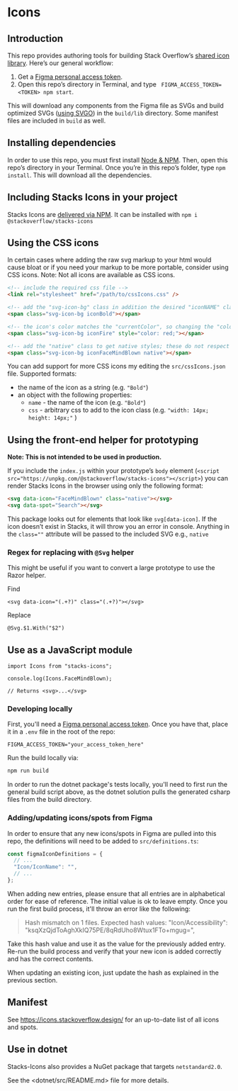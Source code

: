 # Icons

## Introduction

This repo provides authoring tools for building Stack Overflow’s [shared icon library](https://www.figma.com/file/NxAqQAi9i5XsrZSm1WYj6tsM/Icons?node-id=0%3A1). Here’s our general workflow:

1. Get a [Figma personal access token](https://www.figma.com/developers/api#access-tokens).
2. Open this repo’s directory in Terminal, and type ` FIGMA_ACCESS_TOKEN=<TOKEN> npm start`.

This will download any components from the Figma file as SVGs and build optimized SVGs ([using SVGO](./src/svgo-congig.ts)) in the `build/lib` directory. Some manifest files are included in `build` as well.

## Installing dependencies

In order to use this repo, you must first install [Node & NPM](https://nodejs.org/en/download/). Then, open this repo’s directory in your Terminal. Once you’re in this repo’s folder, type `npm install`. This will download all the dependencies.

## Including Stacks Icons in your project

Stacks Icons are [delivered via NPM](https://www.npmjs.com/package/@stackoverflow/stacks-icons). It can be installed with `npm i @stackoverflow/stacks-icons`

## Using the CSS icons

In certain cases where adding the raw svg markup to your html would cause bloat or if you need your markup to be more portable, consider using CSS icons. Note: Not all icons are available as CSS icons.

```html
<!-- include the required css file -->
<link rel="stylesheet" href="/path/to/cssIcons.css" />

<!-- add the "svg-icon-bg" class in addition the desired "iconNAME" class -->
<span class="svg-icon-bg iconBold"></span>

<!-- the icon's color matches the "currentColor", so changing the "color" property will change the icon color -->
<span class="svg-icon-bg iconFire" style="color: red;"></span>

<!-- add the "native" class to get native styles; these do not respect "currentColor" changes -->
<span class="svg-icon-bg iconFaceMindBlown native"></span>
```

You can add support for more CSS icons my editing the `src/cssIcons.json` file. Supported formats:

- the name of the icon as a string (e.g. `"Bold"`)
- an object with the following properties:
  - `name` - the name of the icon (e.g. `"Bold"`)
  - `css` - arbitrary css to add to the icon class (e.g. `"width: 14px; height: 14px;"` )

## Using the front-end helper for prototyping

**Note: This is not intended to be used in production.**

If you include the `index.js` within your prototype’s `body` element (`<script src="https://unpkg.com/@stackoverflow/stacks-icons"></script>`) you can render Stacks Icons in the browser using only the following format:

```html
<svg data-icon="FaceMindBlown" class="native"></svg>
<svg data-spot="Search"></svg>
```

This package looks out for elements that look like `svg[data-icon]`. If the icon doesn’t exist in Stacks, it will throw you an error in console. Anything in the `class=""` attribute will be passed to the included SVG e.g., `native`

### Regex for replacing with `@Svg` helper

This might be useful if you want to convert a large prototype to use the Razor helper.

Find

```
<svg data-icon="(.+?)" class="(.+?)"></svg>
```

Replace

```
@Svg.$1.With("$2")
```

## Use as a JavaScript module

```
import Icons from "stacks-icons";

console.log(Icons.FaceMindBlown);

// Returns <svg>...</svg>
```

### Developing locally

First, you'll need a [Figma personal access token](https://www.figma.com/developers/api#access-tokens). Once you have that, place it in a `.env` file in the root of the repo:

```env
FIGMA_ACCESS_TOKEN="your_access_token_here"
```

Run the build locally via:

```sh
npm run build
```

In order to run the dotnet package's tests locally, you'll need to first run the general build script above, as the dotnet solution pulls the generated csharp files from the build directory.

### Adding/updating icons/spots from Figma

In order to ensure that any new icons/spots in Figma are pulled into this repo, the definitions will need to be added to `src/definitions.ts`:

```ts
const figmaIconDefinitions = {
  // ...
  "Icon/IconName": "",
  // ...
};
```

When adding new entries, please ensure that all entries are in alphabetical order for ease of reference. The initial value is ok to leave empty. Once you run the first build process, it'll throw an error like the following:

> Hash mismatch on 1 files. Expected hash values:
> "Icon/Accessibility": "ksqXzQjdToAghXkIQ75PE/8qRdUho8Wtux1FTo+mgug=",

Take this hash value and use it as the value for the previously added entry. Re-run the build process and verify that your new icon is added correctly and has the correct contents.

When updating an existing icon, just update the hash as explained in the previous section.

## Manifest

See <https://icons.stackoverflow.design/> for an up-to-date list of all icons and spots.

## Use in dotnet

Stacks-Icons also provides a NuGet package that targets `netstandard2.0`.

See the <dotnet/src/README.md> file for more details.
